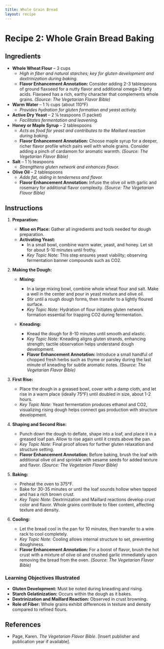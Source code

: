 ```yaml
---  
title: Whole Grain Bread  
layout: recipe
---  
```


# **Recipe 2: Whole Grain Bread Baking**

## **Ingredients**

- **Whole Wheat Flour** – 3 cups
    - *High in fiber and natural starches; key for gluten development and dextrinization during baking.*
    - **Flavor Enhancement Annotation:** Consider adding 2-3 tablespoons of ground flaxseed for a nutty flavor and additional omega-3 fatty acids. Flaxseed has a rich, earthy character that complements whole grains. *(Source: The Vegetarian Flavor Bible)*
- **Warm Water** – 1 ½ cups (about 110°F)
    - *Provides hydration for gluten formation and yeast activity.*
- **Active Dry Yeast** – 2 ¼ teaspoons (1 packet)
    - *Facilitates fermentation and leavening.*
- **Honey or Maple Syrup** – 2 tablespoons
    - *Acts as food for yeast and contributes to the Maillard reaction during baking.*
    - **Flavor Enhancement Annotation:** Choose maple syrup for a deeper, richer flavor profile which pairs well with whole grains. Consider adding a pinch of cardamom for aromatic warmth. *(Source: The Vegetarian Flavor Bible)*
- **Salt** – 1 ½ teaspoons
    - *Strengthens gluten network and enhances flavor.*
- **Olive Oil** – 2 tablespoons
    - *Adds fat, aiding in tenderness and flavor.*
    - **Flavor Enhancement Annotation:** Infuse the olive oil with garlic and rosemary for additional flavor complexity. *(Source: The Vegetarian Flavor Bible)*

## **Instructions**

1. **Preparation:**
    - **Mise en Place:** Gather all ingredients and tools needed for dough preparation.
    - **Activating Yeast:**
        - In a small bowl, combine warm water, yeast, and honey. Let sit for about 5-10 minutes until frothy.
        - *Key Topic Note:* This step ensures yeast viability; observing fermentation banner compounds such as CO2.

2. **Making the Dough:**
    - **Mixing:**
        - In a large mixing bowl, combine whole wheat flour and salt. Make a well in the center and pour in yeast mixture and olive oil.
        - Stir until a rough dough forms, then transfer to a lightly floured surface.
        - *Key Topic Note:* Hydration of flour initiates gluten network formation essential for trapping CO2 during fermentation.

    - **Kneading:**
        - Knead the dough for 8-10 minutes until smooth and elastic.
        - *Key Topic Note:* Kneading aligns gluten strands, enhancing strength; tactile observation helps understand dough development.
        - **Flavor Enhancement Annotation:** Introduce a small handful of chopped fresh herbs such as thyme or parsley during the last minute of kneading for subtle aromatic notes. *(Source: The Vegetarian Flavor Bible)*

3. **First Rise:**
    - Place the dough in a greased bowl, cover with a damp cloth, and let rise in a warm place (ideally 75°F) until doubled in size, about 1-2 hours.
    - *Key Topic Note:* Yeast fermentation produces ethanol and CO2, visualizing rising dough helps connect gas production with structure development.

4. **Shaping and Second Rise:**
    - Punch down the dough to deflate, shape into a loaf, and place it in a greased loaf pan. Allow to rise again until it crests above the pan.
    - *Key Topic Note:* Final proof allows for further gluten relaxation and structure setting.
    - **Flavor Enhancement Annotation:** Before baking, brush the loaf with additional olive oil and sprinkle with sesame seeds for added texture and flavor. *(Source: The Vegetarian Flavor Bible)*

5. **Baking:**
    - Preheat the oven to 375°F.
    - Bake for 30-35 minutes or until the loaf sounds hollow when tapped and has a rich brown crust.
    - *Key Topic Note:* Dextrinization and Maillard reactions develop crust color and flavor. Whole grains contribute to fiber content, affecting texture and density.

6. **Cooling:**
    - Let the bread cool in the pan for 10 minutes, then transfer to a wire rack to cool completely.
    - *Key Topic Note:* Cooling allows internal structure to set, preventing doughiness.
    - **Flavor Enhancement Annotation:** For a boost of flavor, brush the hot crust with a mixture of olive oil and crushed garlic immediately upon removing the bread from the oven. *(Source: The Vegetarian Flavor Bible)*

### **Learning Objectives Illustrated**
- **Gluten Development:** Must be noted during kneading and rising.
- **Starch Gelatinization:** Occurs within the dough as it bakes.
- **Dextrinization and Maillard Reaction:** Observed in crust browning.
- **Role of Fiber:** Whole grains exhibit differences in texture and density compared to refined flours.

## References
- Page, Karen. *The Vegetarian Flavor Bible*. [Insert publisher and publication year if available].  
